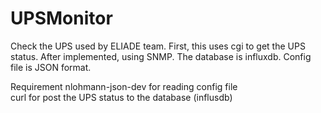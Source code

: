 # UPSMonitor
Check the UPS used by ELIADE team.  First, this uses cgi to get the UPS status.  After implemented, using SNMP.  The database is influxdb.  Config file is JSON format.  

Requirement
nlohmann-json-dev for reading config file  
curl for post the UPS status to the database (influsdb)
